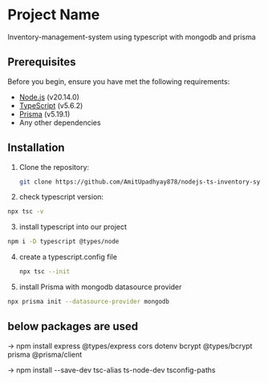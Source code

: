 # Project Name
Inventory-management-system using typescript with mongodb and prisma


## Prerequisites

Before you begin, ensure you have met the following requirements:

- [Node.js](https://nodejs.org/) (v20.14.0)
- [TypeScript](https://www.typescriptlang.org/) (v5.6.2)
- [Prisma](https://www.prisma.io/) (v5.19.1)
- Any other dependencies

## Installation

1. Clone the repository:

   ```bash
   git clone https://github.com/AmitUpadhyay878/nodejs-ts-inventory-sysntem-092024.git

   ```

 2. check typescript version:

  ```bash 
  npx tsc -v
  ```

 3. install typescript into our project
   ```bash
   npm i -D typescript @types/node   
   ```

 4. create a typescript.config file

    ```bash
    npx tsc --init   
    ```
 
 5. install Prisma with mongodb datasource provider

   ```bash
   npx prisma init --datasource-provider mongodb      
   ```

 ## below packages are used

   -> npm install express @types/express cors dotenv bcrypt @types/bcrypt prisma @prisma/client

   -> npm install --save-dev tsc-alias ts-node-dev tsconfig-paths      
